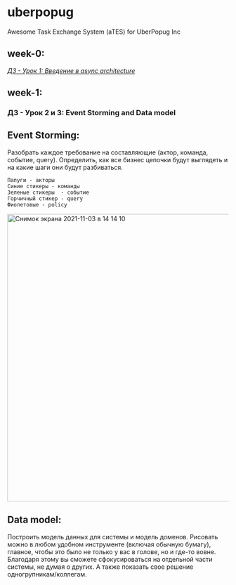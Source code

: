 # uberpopug

Awesome Task Exchange System (aTES) for UberPopug Inc

## week-0:
[*ДЗ - Урок 1: Введение в async architecture*](https://lucid.app/documents/view/1d83ab5a-9a4e-438d-afe9-cd0a76998e04)

## week-1:
### ДЗ - Урок 2 и 3: Event Storming and Data model

## Event Storming:

Разобрать каждое требование на составляющие (актор, команда, событие, query). Определить, как все бизнес цепочки будут выглядеть и на какие шаги они будут разбиваться.
```
Папуги - акторы
Синие стикеры - команды
Зеленые стикеры  - событие
Горчичный стикер - query
Фиолетовые - policy
```

<img width="655" alt="Снимок экрана 2021-11-03 в 14 14 10" src="https://user-images.githubusercontent.com/25566849/140042927-b8778a5c-9ef3-4b7b-8ce3-39da7b76e1f9.png">

## Data model:

Построить модель данных для системы и модель доменов. Рисовать можно в любом удобном инструменте (включая обычную бумагу), главное, чтобы это было не только у вас в голове, но и где-то вовне. Благодаря этому вы сможете сфокусироваться на отдельной части системы, не думая о других. А также показать свое решение одногрупникам/коллегам.


